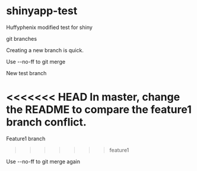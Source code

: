# shinyapp-test
Huffyphenix modified
test for shiny

git branches


Creating a new branch is quick.

Use --no-ff to git merge

New test branch

<<<<<<< HEAD
In master, change the README to compare the feature1 branch conflict.
=======
Feature1 branch
>>>>>>> feature1

Use --no-ff to git merge again
